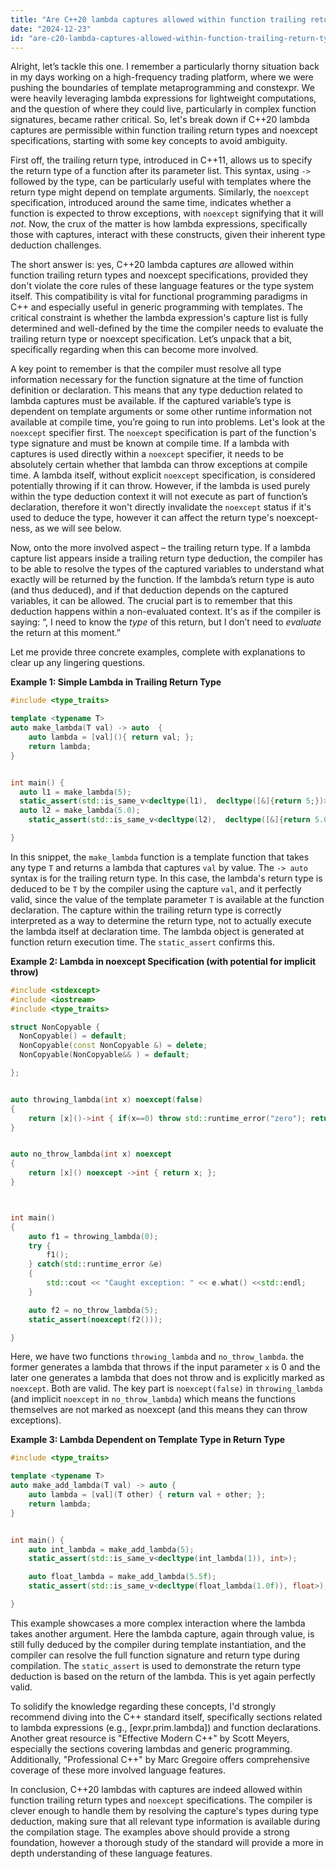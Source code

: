 ```yaml
---
title: "Are C++20 lambda captures allowed within function trailing return types and noexcept specifications?"
date: "2024-12-23"
id: "are-c20-lambda-captures-allowed-within-function-trailing-return-types-and-noexcept-specifications"
---
```


Alright, let’s tackle this one. I remember a particularly thorny situation back in my days working on a high-frequency trading platform, where we were pushing the boundaries of template metaprogramming and constexpr. We were heavily leveraging lambda expressions for lightweight computations, and the question of where they could live, particularly in complex function signatures, became rather critical. So, let's break down if C++20 lambda captures are permissible within function trailing return types and noexcept specifications, starting with some key concepts to avoid ambiguity.

First off, the trailing return type, introduced in C++11, allows us to specify the return type of a function after its parameter list. This syntax, using `->` followed by the type, can be particularly useful with templates where the return type might depend on template arguments. Similarly, the `noexcept` specification, introduced around the same time, indicates whether a function is expected to throw exceptions, with `noexcept` signifying that it will *not*. Now, the crux of the matter is how lambda expressions, specifically those with captures, interact with these constructs, given their inherent type deduction challenges.

The short answer is: yes, C++20 lambda captures *are* allowed within function trailing return types and noexcept specifications, provided they don't violate the core rules of these language features or the type system itself. This compatibility is vital for functional programming paradigms in C++ and especially useful in generic programming with templates. The critical constraint is whether the lambda expression's capture list is fully determined and well-defined by the time the compiler needs to evaluate the trailing return type or noexcept specification. Let’s unpack that a bit, specifically regarding when this can become more involved.

A key point to remember is that the compiler must resolve all type information necessary for the function signature at the time of function definition or declaration. This means that any type deduction related to lambda captures must be available. If the captured variable’s type is dependent on template arguments or some other runtime information not available at compile time, you’re going to run into problems. Let's look at the `noexcept` specifier first. The `noexcept` specification is part of the function's type signature and must be known at compile time. If a lambda with captures is used directly within a `noexcept` specifier, it needs to be absolutely certain whether that lambda can throw exceptions at compile time. A lambda itself, without explicit `noexcept` specification, is considered potentially throwing if it can throw. However, if the lambda is used purely within the type deduction context it will not execute as part of function’s declaration, therefore it won't directly invalidate the `noexcept` status if it's used to deduce the type, however it can affect the return type's noexcept-ness, as we will see below.

Now, onto the more involved aspect – the trailing return type. If a lambda capture list appears inside a trailing return type deduction, the compiler has to be able to resolve the types of the captured variables to understand what exactly will be returned by the function. If the lambda’s return type is auto (and thus deduced), and if that deduction depends on the captured variables, it can be allowed. The crucial part is to remember that this deduction happens within a non-evaluated context. It's as if the compiler is saying: “, I need to know the *type* of this return, but I don’t need to *evaluate* the return at this moment.”

Let me provide three concrete examples, complete with explanations to clear up any lingering questions.

**Example 1: Simple Lambda in Trailing Return Type**

```cpp
#include <type_traits>

template <typename T>
auto make_lambda(T val) -> auto  {
    auto lambda = [val](){ return val; };
    return lambda;
}


int main() {
  auto l1 = make_lambda(5);
  static_assert(std::is_same_v<decltype(l1),  decltype([&]{return 5;})>);
  auto l2 = make_lambda(5.0);
    static_assert(std::is_same_v<decltype(l2),  decltype([&]{return 5.0;})>);

}
```

In this snippet, the `make_lambda` function is a template function that takes any type `T` and returns a lambda that captures `val` by value. The `-> auto` syntax is for the trailing return type. In this case, the lambda's return type is deduced to be `T` by the compiler using the capture `val`, and it perfectly valid, since the value of the template parameter `T` is available at the function declaration. The capture within the trailing return type is correctly interpreted as a way to determine the return type, not to actually execute the lambda itself at declaration time. The lambda object is generated at function return execution time. The `static_assert` confirms this.

**Example 2: Lambda in noexcept Specification (with potential for implicit throw)**

```cpp
#include <stdexcept>
#include <iostream>
#include <type_traits>

struct NonCopyable {
  NonCopyable() = default;
  NonCopyable(const NonCopyable &) = delete;
  NonCopyable(NonCopyable&& ) = default;

};


auto throwing_lambda(int x) noexcept(false)
{
    return [x]()->int { if(x==0) throw std::runtime_error("zero"); return x; };
}


auto no_throw_lambda(int x) noexcept
{
    return [x]() noexcept ->int { return x; };
}



int main()
{
    auto f1 = throwing_lambda(0);
    try {
        f1();
    } catch(std::runtime_error &e)
    {
        std::cout << "Caught exception: " << e.what() <<std::endl;
    }

    auto f2 = no_throw_lambda(5);
    static_assert(noexcept(f2()));

}
```

Here, we have two functions `throwing_lambda` and `no_throw_lambda`. the former generates a lambda that throws if the input parameter `x` is 0 and the later one generates a lambda that does not throw and is explicitly marked as `noexcept`. Both are valid. The key part is `noexcept(false)` in `throwing_lambda` (and implicit `noexcept` in `no_throw_lambda`) which means the functions themselves are not marked as noexcept (and this means they can throw exceptions).

**Example 3: Lambda Dependent on Template Type in Return Type**

```cpp
#include <type_traits>

template <typename T>
auto make_add_lambda(T val) -> auto {
    auto lambda = [val](T other) { return val + other; };
    return lambda;
}


int main() {
    auto int_lambda = make_add_lambda(5);
    static_assert(std::is_same_v<decltype(int_lambda(1)), int>);

    auto float_lambda = make_add_lambda(5.5f);
    static_assert(std::is_same_v<decltype(float_lambda(1.0f)), float>);

}
```

This example showcases a more complex interaction where the lambda takes another argument. Here the lambda capture, again through value, is still fully deduced by the compiler during template instantiation, and the compiler can resolve the full function signature and return type during compilation. The `static_assert` is used to demonstrate the return type deduction is based on the return of the lambda. This is yet again perfectly valid.

To solidify the knowledge regarding these concepts, I'd strongly recommend diving into the C++ standard itself, specifically sections related to lambda expressions (e.g., [expr.prim.lambda]) and function declarations. Another great resource is "Effective Modern C++" by Scott Meyers, especially the sections covering lambdas and generic programming. Additionally, "Professional C++" by Marc Gregoire offers comprehensive coverage of these more involved language features.

In conclusion, C++20 lambdas with captures are indeed allowed within function trailing return types and `noexcept` specifications. The compiler is clever enough to handle them by resolving the capture's types during type deduction, making sure that all relevant type information is available during the compilation stage. The examples above should provide a strong foundation, however a thorough study of the standard will provide a more in depth understanding of these language features.
